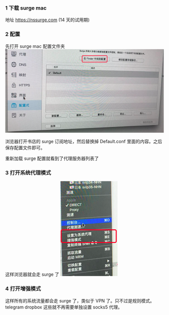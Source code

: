 ### 1 下载 surge mac
地址 https://nssurge.com (14 天的试用期)

### 2 配置
先打开 surge mac 配置文件夹
![](../img/surge_mac1.png)

浏览器打开书店的 surge 订阅地址，然后替换掉 Default.conf 里面的内容。之后保存配置文件即可。

重新加载 surge 配置就看到了代理服务器列表了

### 3 打开系统代理模式
这样浏览器就会走 surge 了
![](../img/surge_mac2.png)

### 4 打开增强模式
这样所有的系统流量都会走 surge 了，类似于 VPN 了。只不过是规则模式。telegram dropbox 这些就不再需要单独设置 socks5 代理。


